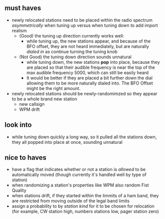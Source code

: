 
## must haves
- newly relocated stations need to be placed within the radio spectrum _asymmetrically_ when tuning up versus when tuning down to add import realism
    - (Good) the tuning up direction currently works well:
        - while tuning up, the new stations appear, and because of the BFO offset, they are not heard immediately, but are naturally _dialed in_ as continue turning the tuning knob
    - (Not Good) the tuning down direction sounds unnatural
        - while tuning down, the new stations **pop** into place, because they are placed so that their audible frequency is near the top of the max audible frequency 5000, which can still be easily heard
        - It would be better if they are placed a bit further down the dial allowing them to be more naturally dialed into. The BFO Offset might be the right amount. 
- newly relocated stations should be newly-randomimzed so they appear to be a whole brand new station
    - new callsign
    - WPM drift

## look into
- while tuning down quickly a long way, so it pulled all the stations down, they all popped into place at once, sounding unnatural

## nice to haves
- have a flag that indicates whether or not a station is _allowed_ to be automatically moved (though currently it's handled well by type of station)
- when randomizing a station's properties like WPM also random Fist Quality
- when stations drift, if they started within the limmits of a ham band, they are restricted from moving outside of the legal band limits
- assign a probability to by _station kind_ for it to be chosen for relocation (for example, CW station high, numbers stations low, pager station zero)
